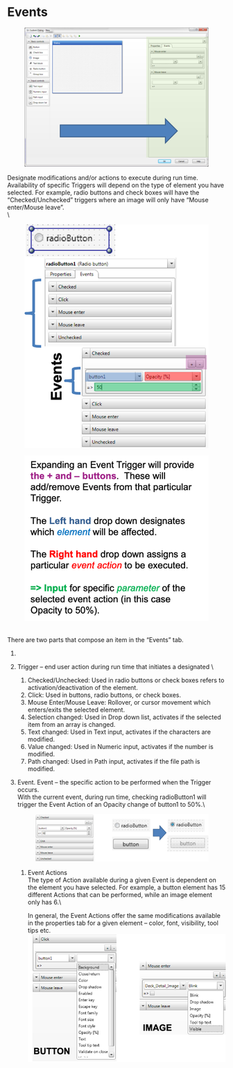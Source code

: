 # Events

<figure><img src="../../../../../.gitbook/assets/image (13).png" alt=""><figcaption></figcaption></figure>

Designate modifications and/or actions to execute during run time. Availability of specific Triggers will depend on the type of element you have selected. For example, radio buttons and check boxes will have the “Checked/Unchecked” triggers where an image will only have “Mouse enter/Mouse leave”.\
\


<div>

<figure><img src="../../../../../.gitbook/assets/image (14).png" alt="" width="524"><figcaption></figcaption></figure>

 

<figure><img src="../../../../../.gitbook/assets/image (15).png" alt="Expanding an Event Trigger will provide the + and – buttons.  These will add/remove Events from that particular Trigger.    The Left hand drop down designates which element will be affected.  The Right hand drop down assigns a particular event action to be executed.  => Input for specific parameter of the selected event action (in this case Opacity to 50%). "><figcaption></figcaption></figure>

</div>

\
There are two parts that compose an item in the “Events” tab.

1.
2. Trigger – end user action during run time that initiates a designated \

   1. Checked/Unchecked: Used in radio buttons or check boxes refers to activation/deactivation of the element.
   2. Click: Used in buttons, radio buttons, or check boxes.
   3. Mouse Enter/Mouse Leave: Rollover, or cursor movement which enters/exits the selected element.
   4. Selection changed: Used in Drop down list, activates if the selected item from an array is changed.
   5. Text changed: Used in Text input, activates if the characters are modified.
   6. Value changed: Used in Numeric input, activates if the number is modified.
   7. Path changed: Used in Path input, activates if the file path is modified.
3.  Event. Event – the specific action to be performed when the Trigger occurs.\
    With the current event, during run time, checking radioButton1 will trigger the Event Action of an Opacity change of button1 to 50%.\


    <figure><img src="../../../../../.gitbook/assets/image (16).png" alt=""><figcaption></figcaption></figure>

    1.  Event Actions\
        The type of Action available during a given Event is dependent on the element you have selected. For example, a button element has 15 different Actions that can be performed, while an image element only has 6.\


        In general, the Event Actions offer the same modifications available in the properties tab for a given element – color, font, visibility, tool tips etc.\
        ![](<../../../../../.gitbook/assets/image (18).png>)
